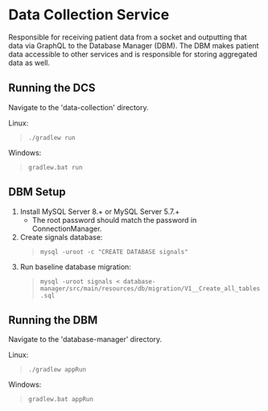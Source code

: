 Data Collection Service
=======================

Responsible for receiving patient data from a socket and outputting that data via GraphQL to the Database Manager (DBM).
The DBM makes patient data accessible to other services and is responsible for storing aggregated data as well.

## Running the DCS

Navigate to the 'data-collection' directory.

Linux:
> `./gradlew run`

Windows:
> `gradlew.bat run`

## DBM Setup

1. Install MySQL Server 8.+ or MySQL Server 5.7.+
    - The root password should match the password in ConnectionManager.
2. Create signals database:
    > `mysql -uroot -c "CREATE DATABASE signals"`
3. Run baseline database migration:
    > `mysql -uroot signals < database-manager/src/main/resources/db/migration/V1__Create_all_tables.sql`
## Running the DBM

Navigate to the 'database-manager' directory.

Linux:
> `./gradlew appRun`

Windows:
> `gradlew.bat appRun`